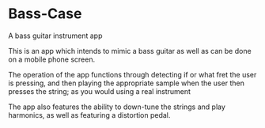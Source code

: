 Bass-Case
=========

A bass guitar instrument app

This is an app which intends to mimic a bass guitar as well as can be done on a mobile phone screen.

The operation of the app functions through detecting if or what fret the user is pressing, and then playing the 
appropriate sample when the user then presses the string; as you would using a real instrument

The app also features the ability to down-tune the strings and play harmonics, as well as featuring a distortion pedal.
